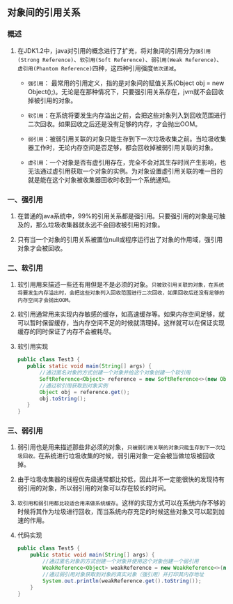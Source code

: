 ## 对象间的引用关系

### 概述
1. 在JDK1.2中，java对引用的概念进行了扩充，将对象间的引用分为`强引用(Strong Reference)`、`软引用(Soft Reference)`、`弱引用(Weak Reference)`、`虚引用(Phantom Reference)`四种，这四种引用强度`依次递减`。
    - `强引用`： 最常用的引用定义，指的是对象间的赋值关系(Object obj = new Object();)。无论是在那种情况下，只要强引用关系存在，jvm就不会回收掉被引用的对象。

    - `软引用`：在系统将要发生内存溢出之前，会把这些对象列入到回收范围进行二次回收。如果回收之后还是没有足够的内存，才会抛出OOM。

    - `弱引用`：被弱引用关联的对象只能生存到下一次垃圾收集之前。当垃圾收集器工作时，无论内存空间是否足够，都会回收掉被弱引用关联的对象。

    - `虚引用`：一个对象是否有虚引用存在，完全不会对其生存时间产生影响，也无法通过虚引用获取一个对象的实例。为对象设置虚引用关联的唯一目的就是能在这个对象被收集器回收时收到一个系统通知。

### 一、强引用
1.  在普通的java系统中，99%的引用关系都是强引用。只要强引用的对象是可触及的，那么垃圾收集器就永远不会回收被引用的对象。

2. 只有当一个对象的引用关系被置位null或程序运行出了对象的作用域，强引用对象才会被回收。


### 二、软引用

1. 软引用用来描述一些还有用但是不是必须的对象。`只被软引用关联的对象，在系统将要发生内存溢出时，会把这些对象列入回收范围进行二次回收，如果回收后还没有足够的内存空间才会抛出OOM。`

2. 软引用通常用来实现内存敏感的缓存，如高速缓存等。如果内存空间足够，就可以暂时保留缓存，当内存空间不足的时候就清理掉。这样就可以在保证实现缓存的同时保证了内存不会被耗尽。

3. 软引用实现
     ```java
    public class Test3 {
        public static void main(String[] args) {
            //通过匿名对象的方式创建一个对象并给这个对象创建一个软引用
            SoftReference<Object> reference = new SoftReference<>(new Object());
            //通过软引用获取到对象实例
            Object obj = reference.get();
            obj.toString();
        }
    }
    ```

### 三、弱引用

1. 弱引用也是用来描述那些非必须的对象，`只被弱引用关联的对象只能生存到下一次垃圾回收。`在系统进行垃圾收集的时候，弱引用对象一定会被当做垃圾被回收掉。

2. 由于垃圾收集器的线程优先级通常都比较低，因此并不一定能很快的发现持有弱引用的对象，所以弱引用的对象可以存在较长的时间。

3. `软引用和弱引用都比较适合用来做系统缓存`。这样的实现方式可以在系统内存不够的时候将其作为垃圾进行回收，而当系统内存充足的时候这些对象又可以起到加速的作用。

4. 代码实现
    ```java
    public class Test5 {
        public static void main(String[] args) {
            //通过匿名对象的方式创建一个对象并使用这个对象创建一个弱引用
            WeakReference<Object> weakReference = new WeakReference<>(new Object());
            //通过弱引用对象获取到对象的真实对象（强引用）并打印其内存地址
            System.out.println(weakReference.get().toString());
        }
    }
    ```

  

